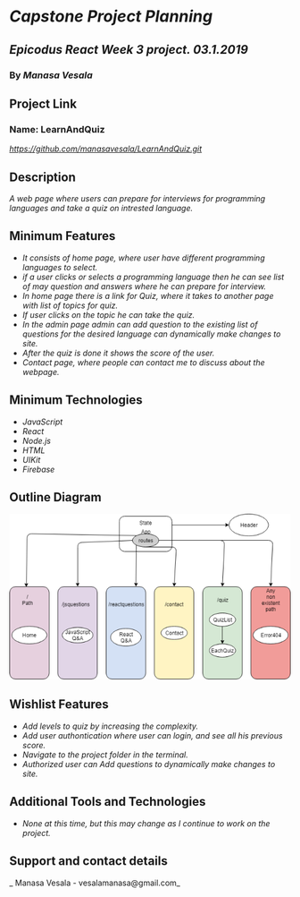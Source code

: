 # _Capstone Project Planning_

## _Epicodus React Week 3 project. 03.1.2019_

### By _**Manasa Vesala**_

## Project Link

### Name: LearnAndQuiz

_https://github.com/manasavesala/LearnAndQuiz.git_

## Description

_A web page where users can prepare for interviews for programming languages and take a quiz on intrested language._

## Minimum Features

* _It consists of home page, where user have different programming languages to select._
* _if a user clicks or selects a programming language then he can see list of may question and answers where he can prepare for interview._
* _In home page there is a link for Quiz, where it takes to another page with list of topics for quiz._
* _If user clicks on the topic he can take the quiz._ 
* _In the admin page admin can add question to the existing list of questions for the desired language can dynamically make changes to site._
* _After the quiz is done it shows the score of the user._
* _Contact page, where people can contact me to discuss about the webpage._

## Minimum Technologies

* _JavaScript_
* _React_
* _Node.js_
* _HTML_
* _UIKit_
* _Firebase_

## Outline Diagram

![Diagram](Diagram.png)

## Wishlist Features

* _Add levels to quiz by increasing the complexity._
* _Add user authontication where user can login, and see all his previous score._
* _Navigate to the project folder in the terminal._
* _Authorized user can Add questions to dynamically make changes to site._

## Additional Tools and Technologies

* _None at this time, but this may change as I continue to work on the project._

## Support and contact details

_ Manasa Vesala - vesalamanasa@gmail.com_